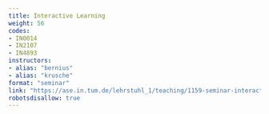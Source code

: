 ```yaml
---
title: Interactive Learning
weight: 56
codes:
- IN0014
- IN2107
- IN4893
instructors:
- alias: "bernius"
- alias: "krusche"
format: "seminar"
link: "https://ase.in.tum.de/lehrstuhl_1/teaching/1159-seminar-interactive-learning-ws21"
robotsdisallow: true
---
```


